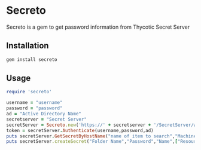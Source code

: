 # Secreto

Secreto is a gem to get password information from Thycotic Secret Server

## Installation

```ruby
gem install secreto
```

## Usage

```ruby
require 'secreto'

username = "username"
password = "password"
ad = "Active Directory Name" 
secretserver = "Secret Server"
secretServer = Secreto.new('https://' + secretserver + '/SecretServer/webservices/SSWebService.asmx?WSDL', ':none', ':TLSv1')
token = secretServer.Authenticate(username,password,ad)
puts secretServer.GetSecretByHostName("name of item to search","Machine")
puts secretServer.createSecret("Folder Name","Password","Name",["Resource","Username","Password","Notes"],["Resource Name","root","password","This is secret"])
```
